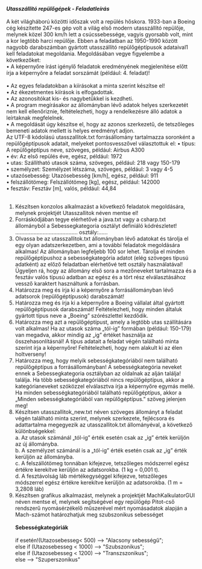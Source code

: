 ***Utasszállító repülőgépek -  Feladatleírás*** <br><br>
A két világháború közötti időszak volt a repülés hőskora. 1933-ban a Boeing cég készítette
247-es gép volt a világ első modern utasszállító repülője, melynek közel 300 km/h lett a
csúcssebessége, vagyis gyorsabb volt, mint a kor legtöbb harci repülője. Ebben a feladatban az
1950-1990 között nagyobb darabszámban gyártott utasszállító repülőgéptípusok adataival1 kell
feladatokat megoldania. Megoldásában vegye figyelembe a következőket: <br>
• A képernyőre írást igénylő feladatok eredményének megjelenítése előtt írja a képernyőre a
feladat sorszámát (például: 4. feladat)! <br><br>
• Az egyes feladatokban a kiírásokat a minta szerint készítse el!<br>
• Az ékezetmentes kiírások is elfogadottak.<br>
• Az azonosítókat kis- és nagybetűkkel is kezdheti.<br>
• A program megírásakor az állományban lévő adatok helyes szerkezetét nem kell 
ellenőriznie, feltételezheti, hogy a rendelkezésre álló adatok a leírtaknak megfelelnek.<br>
• A megoldását úgy készítse el, hogy az azonos szerkezetű, de tetszőleges bemeneti adatok
mellett is helyes eredményt adjon. <br>
Az UTF-8 kódolású utasszallitok.txt forrásállomány tartalmazza soronként a
repülőgéptípusok adatait, melyeket pontosvesszővel választottuk el:
• típus: A repülőgéptípus neve, szöveges, például: Airbus A300<br>
• év: Az első repülés éve, egész, például: 1972<br>
• utas: Szállítható utasok száma, szöveges, például: 218 vagy 150-179 <br>
• személyzet: Személyzet létszáma, szöveges, például: 3 vagy 4-5<br>
• utazósebesség: Utazósebesség [km/h], egész, például: 911<br>
• felszállótömeg: Felszállótömeg [kg], egész, például: 142000<br>
• fesztáv: Fesztáv [m], valós, például: 44,84 <br><br>
1. Készítsen konzolos alkalmazást a következő feladatok megoldására, melynek projektjét
Utasszallitok néven mentse el!<br>
2. Forráskódjában tegye elérhetővé a java.txt vagy a csharp.txt állományból a
Sebessegkategoria osztályt definiáló kódrészletet!<br>
......................................... osztály:......<br>
3. Olvassa be az utasszallitok.txt állományban lévő adatokat és tárolja el egy olyan
adatszerkezetben, ami a további feladatok megoldására alkalmas! Az állományban
legfeljebb 100 sor lehet. Tárolja el minden repülőgéptípushoz a sebességkategória adatot
(elég szöveges típusú adatként) az előző feladatban elérhetővé tett osztály használatával!
Ügyeljen rá, hogy az állomány első sora a mezőneveket tartalmazza és a fesztáv valós típusú
adatban az egész és a tört rész elválasztásához vessző karaktert használtunk a forrásban.<br>
4. Határozza meg és írja ki a képernyőre a forrásállományban lévő adatsorok 
(repülőgéptípusok) darabszámát!<br>
5. Határozza meg és írja ki a képernyőre a Boeing vállalat által gyártott repülőgéptípusok
darabszámát! Feltételezheti, hogy minden általuk gyártott típus neve a „Boeing”
szórészlettel kezdődik. <br>
6. Határozza meg azt a repülőgéptípust, amely a legtöbb utas szállítására volt alkalmas! Ha az
utasok száma „tól-ig” formában (például: 150-179) van megadva, akkor mindig az „ig”
értéket használja az összehasonlításnál! A típus adatait a feladat végén található minta szerint
írja a képernyőre! Feltételezheti, hogy nem alakult ki az élen holtverseny!<br>
7. Határozza meg, hogy melyik sebességkategóriából nem található repülőgéptípus a
forrásállományban! A sebességkategória neveket ennek
a Sebessegkategoria
osztályban
az oldalnak az alján találja!
találja. Ha több sebességkategóriából nincs repülőgéptípus, akkor a kategórianeveket
szóközzel elválasztva írja a képernyőre egymás mellé. Ha minden sebességkategóriából
található repülőgéptípus, akkor a „Minden sebességkategóriából van repülőgéptípus.”
szöveg jelenjen meg!<br>
8. Készítsen utasszallitok_new.txt néven szöveges állományt a feladat végén található
minta szerint, melynek szerkezete, fejlécsora és adattartalma megegyezik az
utasszallitok.txt állományéval, a következő különbségekkel: <br>
a. Az utasok számánál „tól-ig” érték esetén csak az „ig” érték kerüljön az új állományba.<br>
b. A személyzet számánál is a „tól-ig” érték esetén csak az „ig” érték kerüljön az
állományba.<br>
c. A felszállótömeg tonnában kifejezve, tetszőleges módszerrel egész értékre kerekítve
kerüljön az adatsorokba. (1 kg = 0,001 t).<br>
d. A fesztávolság láb mértékegységgel kifejezve, tetszőleges módszerrel egész értékre
kerekítve kerüljön az adatsorokba. (1 m = 3,2808 láb)<br>
9. Készítsen grafikus alkalmazást, melynek a projektjét MachKalkulatorGUI néven mentse
el, melynek segítségével egy repülőgép Pitot-cső rendszerű nyomásérzékelő műszerével
mért nyomásadatok alapján a Mach-számot határozhatjuk meg szubszonikus sebességet <br> <br>
**Sebességkategóriák**<br><br>
if esetén!(Utazosebesseg< 500) --> "Alacsony sebességű"; <br>
else if (Utazosebesseg < 1000) --> "Szubszonikus"; <br>
else if (Utazosebesseg < 1200) --> "Transzszonikus";<br>
else --> "Szuperszonikus"
